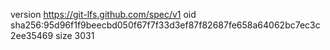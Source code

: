 version https://git-lfs.github.com/spec/v1
oid sha256:95d96f1f9beecbd050f67f7f33d3ef87f82687fe658a64062bc7ec3c2ee35469
size 3031
